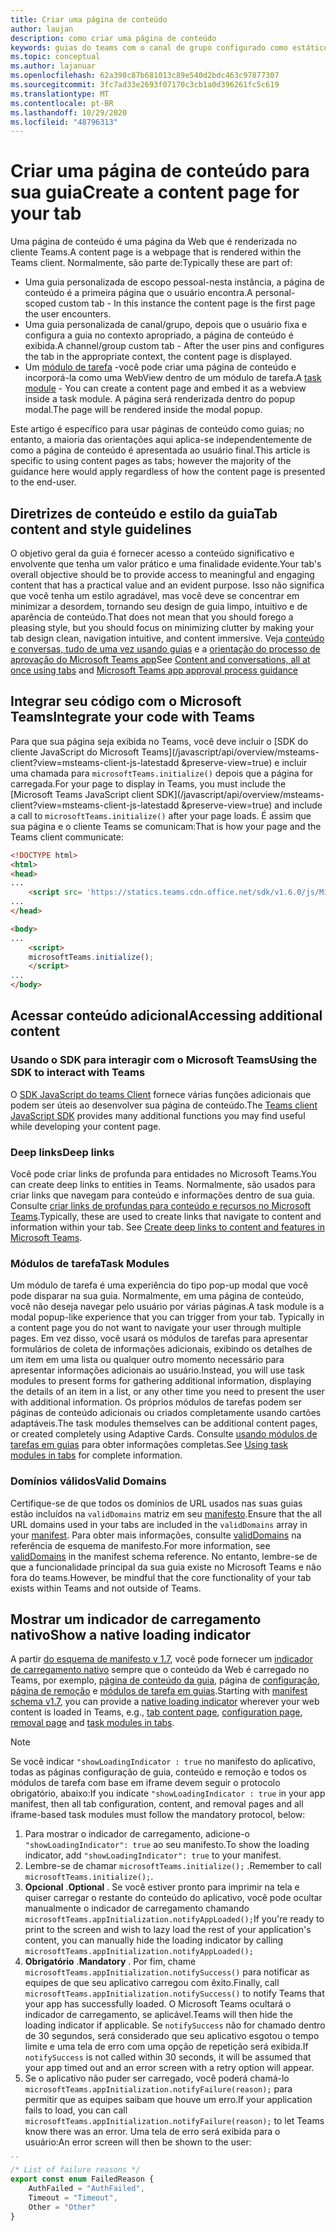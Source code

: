 ```yaml
---
title: Criar uma página de conteúdo
author: laujan
description: como criar uma página de conteúdo
keywords: guias do teams com o canal de grupo configurado como estático
ms.topic: conceptual
ms.author: lajanuar
ms.openlocfilehash: 62a398c87b681013c89e540d2bdc463c97877307
ms.sourcegitcommit: 3fc7ad33e2693f07170c3cb1a0d396261fc5c619
ms.translationtype: MT
ms.contentlocale: pt-BR
ms.lasthandoff: 10/29/2020
ms.locfileid: "48796313"
---
```

# <a name="create-a-content-page-for-your-tab"></a><span data-ttu-id="968b2-104">Criar uma página de conteúdo para sua guia</span><span class="sxs-lookup"><span data-stu-id="968b2-104">Create a content page for your tab</span></span>

<span data-ttu-id="968b2-105">Uma página de conteúdo é uma página da Web que é renderizada no cliente Teams.</span><span class="sxs-lookup"><span data-stu-id="968b2-105">A content page is a webpage that is rendered within the Teams client.</span></span> <span data-ttu-id="968b2-106">Normalmente, são parte de:</span><span class="sxs-lookup"><span data-stu-id="968b2-106">Typically these are part of:</span></span>

* <span data-ttu-id="968b2-107">Uma guia personalizada de escopo pessoal-nesta instância, a página de conteúdo é a primeira página que o usuário encontra.</span><span class="sxs-lookup"><span data-stu-id="968b2-107">A personal-scoped custom tab - In this instance the content page is the first page the user encounters.</span></span>
* <span data-ttu-id="968b2-108">Uma guia personalizada de canal/grupo, depois que o usuário fixa e configura a guia no contexto apropriado, a página de conteúdo é exibida.</span><span class="sxs-lookup"><span data-stu-id="968b2-108">A channel/group custom tab - After the user pins and configures the tab in the appropriate context, the content page is displayed.</span></span>
* <span data-ttu-id="968b2-109">Um [módulo de tarefa](~/task-modules-and-cards/what-are-task-modules.md) -você pode criar uma página de conteúdo e incorporá-la como uma WebView dentro de um módulo de tarefa.</span><span class="sxs-lookup"><span data-stu-id="968b2-109">A [task module](~/task-modules-and-cards/what-are-task-modules.md) - You can create a content page and embed it as a webview inside a task module.</span></span> <span data-ttu-id="968b2-110">A página será renderizada dentro do popup modal.</span><span class="sxs-lookup"><span data-stu-id="968b2-110">The page will be rendered inside the modal popup.</span></span>

<span data-ttu-id="968b2-111">Este artigo é específico para usar páginas de conteúdo como guias; no entanto, a maioria das orientações aqui aplica-se independentemente de como a página de conteúdo é apresentada ao usuário final.</span><span class="sxs-lookup"><span data-stu-id="968b2-111">This article is specific to using content pages as tabs; however the majority of the guidance here would apply regardless of how the content page is presented to the end-user.</span></span>

## <a name="tab-content-and-style-guidelines"></a><span data-ttu-id="968b2-112">Diretrizes de conteúdo e estilo da guia</span><span class="sxs-lookup"><span data-stu-id="968b2-112">Tab content and style guidelines</span></span>

<span data-ttu-id="968b2-113">O objetivo geral da guia é fornecer acesso a conteúdo significativo e envolvente que tenha um valor prático e uma finalidade evidente.</span><span class="sxs-lookup"><span data-stu-id="968b2-113">Your tab's overall objective should be to provide access to meaningful and engaging content that has a practical value and an evident purpose.</span></span> <span data-ttu-id="968b2-114">Isso não significa que você tenha um estilo agradável, mas você deve se concentrar em minimizar a desordem, tornando seu design de guia limpo, intuitivo e de aparência de conteúdo.</span><span class="sxs-lookup"><span data-stu-id="968b2-114">That does not mean that you should forego a pleasing style, but you should focus on minimizing clutter by making your tab design clean, navigation intuitive, and content immersive.</span></span> <span data-ttu-id="968b2-115">Veja [conteúdo e conversas, tudo de uma vez usando guias](~/tabs/design/tabs.md) e a [orientação do processo de aprovação do Microsoft Teams app](~/concepts/deploy-and-publish/appsource/prepare/frequently-failed-cases.md)</span><span class="sxs-lookup"><span data-stu-id="968b2-115">See [Content and conversations, all at once using tabs](~/tabs/design/tabs.md) and [Microsoft Teams app approval process guidance](~/concepts/deploy-and-publish/appsource/prepare/frequently-failed-cases.md)</span></span>

## <a name="integrate-your-code-with-teams"></a><span data-ttu-id="968b2-116">Integrar seu código com o Microsoft Teams</span><span class="sxs-lookup"><span data-stu-id="968b2-116">Integrate your code with Teams</span></span>

<span data-ttu-id="968b2-117">Para que sua página seja exibida no Teams, você deve incluir o [SDK do cliente JavaScript do Microsoft Teams](/javascript/api/overview/msteams-client?view=msteams-client-js-latestadd &preserve-view=true) e incluir uma chamada para `microsoftTeams.initialize()` depois que a página for carregada.</span><span class="sxs-lookup"><span data-stu-id="968b2-117">For your page to display in Teams, you must include the [Microsoft Teams JavaScript client SDK](/javascript/api/overview/msteams-client?view=msteams-client-js-latestadd &preserve-view=true) and include a call to `microsoftTeams.initialize()` after your page loads.</span></span> <span data-ttu-id="968b2-118">É assim que sua página e o cliente Teams se comunicam:</span><span class="sxs-lookup"><span data-stu-id="968b2-118">That is how your page and the Teams client communicate:</span></span>

```html
<!DOCTYPE html>
<html>
<head>
...
    <script src= 'https://statics.teams.cdn.office.net/sdk/v1.6.0/js/MicrosoftTeams.min.js'></script>
...
</head>

<body>
...
    <script>
    microsoftTeams.initialize();
    </script>
...
</body>
```

## <a name="accessing-additional-content"></a><span data-ttu-id="968b2-119">Acessar conteúdo adicional</span><span class="sxs-lookup"><span data-stu-id="968b2-119">Accessing additional content</span></span>

### <a name="using-the-sdk-to-interact-with-teams"></a><span data-ttu-id="968b2-120">Usando o SDK para interagir com o Microsoft Teams</span><span class="sxs-lookup"><span data-stu-id="968b2-120">Using the SDK to interact with Teams</span></span>

<span data-ttu-id="968b2-121">O [SDK JavaScript do teams Client](~/tabs/how-to/using-teams-client-sdk.md) fornece várias funções adicionais que podem ser úteis ao desenvolver sua página de conteúdo.</span><span class="sxs-lookup"><span data-stu-id="968b2-121">The [Teams client JavaScript SDK](~/tabs/how-to/using-teams-client-sdk.md) provides many additional functions you may find useful while developing your content page.</span></span>

### <a name="deep-links"></a><span data-ttu-id="968b2-122">Deep links</span><span class="sxs-lookup"><span data-stu-id="968b2-122">Deep links</span></span>

<span data-ttu-id="968b2-123">Você pode criar links de profunda para entidades no Microsoft Teams.</span><span class="sxs-lookup"><span data-stu-id="968b2-123">You can create deep links to entities in Teams.</span></span> <span data-ttu-id="968b2-124">Normalmente, são usados para criar links que navegam para conteúdo e informações dentro de sua guia. Consulte [criar links de profundas para conteúdo e recursos no Microsoft Teams](~/concepts/build-and-test/deep-links.md).</span><span class="sxs-lookup"><span data-stu-id="968b2-124">Typically, these are used to create links that navigate to content and information within your tab. See [Create deep links to content and features in Microsoft Teams](~/concepts/build-and-test/deep-links.md).</span></span>

### <a name="task-modules"></a><span data-ttu-id="968b2-125">Módulos de tarefa</span><span class="sxs-lookup"><span data-stu-id="968b2-125">Task Modules</span></span>

<span data-ttu-id="968b2-126">Um módulo de tarefa é uma experiência do tipo pop-up modal que você pode disparar na sua guia. Normalmente, em uma página de conteúdo, você não deseja navegar pelo usuário por várias páginas.</span><span class="sxs-lookup"><span data-stu-id="968b2-126">A task module is a modal popup-like experience that you can trigger from your tab. Typically in a content page you do not want to navigate your user through multiple pages.</span></span> <span data-ttu-id="968b2-127">Em vez disso, você usará os módulos de tarefas para apresentar formulários de coleta de informações adicionais, exibindo os detalhes de um item em uma lista ou qualquer outro momento necessário para apresentar informações adicionais ao usuário.</span><span class="sxs-lookup"><span data-stu-id="968b2-127">Instead, you will use task modules to present forms for gathering additional information, displaying the details of an item in a list, or any other time you need to present the user with additional information.</span></span> <span data-ttu-id="968b2-128">Os próprios módulos de tarefas podem ser páginas de conteúdo adicionais ou criados completamente usando cartões adaptáveis.</span><span class="sxs-lookup"><span data-stu-id="968b2-128">The task modules themselves can be additional content pages, or created completely using Adaptive Cards.</span></span> <span data-ttu-id="968b2-129">Consulte [usando módulos de tarefas em guias](~/task-modules-and-cards/task-modules/task-modules-tabs.md) para obter informações completas.</span><span class="sxs-lookup"><span data-stu-id="968b2-129">See [Using task modules in tabs](~/task-modules-and-cards/task-modules/task-modules-tabs.md) for complete information.</span></span>

### <a name="valid-domains"></a><span data-ttu-id="968b2-130">Domínios válidos</span><span class="sxs-lookup"><span data-stu-id="968b2-130">Valid Domains</span></span>

<span data-ttu-id="968b2-131">Certifique-se de que todos os domínios de URL usados nas suas guias estão incluídos na `validDomains` matriz em seu [manifesto](~/concepts/build-and-test/apps-package.md).</span><span class="sxs-lookup"><span data-stu-id="968b2-131">Ensure that the all URL domains used in your tabs are included in the `validDomains` array in your [manifest](~/concepts/build-and-test/apps-package.md).</span></span> <span data-ttu-id="968b2-132">Para obter mais informações, consulte [validDomains](~/resources/schema/manifest-schema.md#validdomains) na referência de esquema de manifesto.</span><span class="sxs-lookup"><span data-stu-id="968b2-132">For more information, see [validDomains](~/resources/schema/manifest-schema.md#validdomains) in the manifest schema reference.</span></span> <span data-ttu-id="968b2-133">No entanto, lembre-se de que a funcionalidade principal da sua guia existe no Microsoft Teams e não fora do teams.</span><span class="sxs-lookup"><span data-stu-id="968b2-133">However, be mindful that the core functionality of your tab exists within Teams and not outside of Teams.</span></span>

## <a name="show-a-native-loading-indicator"></a><span data-ttu-id="968b2-134">Mostrar um indicador de carregamento nativo</span><span class="sxs-lookup"><span data-stu-id="968b2-134">Show a native loading indicator</span></span>

<span data-ttu-id="968b2-135">A partir [do esquema de manifesto v 1.7](../../../resources/schema/manifest-schema.md), você pode fornecer um [indicador de carregamento nativo](../../../resources/schema/manifest-schema.md#showloadingindicator) sempre que o conteúdo da Web é carregado no Teams, por exemplo, [página de conteúdo da guia](#integrate-your-code-with-teams), página de [configuração](configuration-page.md), [página de remoção](removal-page.md) e [módulos de tarefa em guias](../../../task-modules-and-cards/task-modules/task-modules-tabs.md).</span><span class="sxs-lookup"><span data-stu-id="968b2-135">Starting with [manifest schema v1.7](../../../resources/schema/manifest-schema.md), you can provide a [native loading indicator](../../../resources/schema/manifest-schema.md#showloadingindicator) wherever your web content is loaded in Teams, e.g., [tab content page](#integrate-your-code-with-teams), [configuration page](configuration-page.md), [removal page](removal-page.md) and [task modules in tabs](../../../task-modules-and-cards/task-modules/task-modules-tabs.md).</span></span>

> [!NOTE]
> <span data-ttu-id="968b2-136">Se você indicar  `"showLoadingIndicator : true`  no manifesto do aplicativo, todas as páginas configuração de guia, conteúdo e remoção e todos os módulos de tarefa com base em iframe devem seguir o protocolo obrigatório, abaixo:</span><span class="sxs-lookup"><span data-stu-id="968b2-136">If you indicate  `"showLoadingIndicator : true`  in your app manifest, then all tab configuration, content, and removal pages and all iframe-based task modules must follow the mandatory protocol, below:</span></span>

1. <span data-ttu-id="968b2-137">Para mostrar o indicador de carregamento, adicione-o `"showLoadingIndicator": true` ao seu manifesto.</span><span class="sxs-lookup"><span data-stu-id="968b2-137">To show the loading indicator, add `"showLoadingIndicator": true` to your manifest.</span></span> 
2. <span data-ttu-id="968b2-138">Lembre-se de chamar `microsoftTeams.initialize();` .</span><span class="sxs-lookup"><span data-stu-id="968b2-138">Remember to call `microsoftTeams.initialize();`.</span></span>
3. <span data-ttu-id="968b2-139">**Opcional** .</span><span class="sxs-lookup"><span data-stu-id="968b2-139">**Optional** .</span></span> <span data-ttu-id="968b2-140">Se você estiver pronto para imprimir na tela e quiser carregar o restante do conteúdo do aplicativo, você pode ocultar manualmente o indicador de carregamento chamando `microsoftTeams.appInitialization.notifyAppLoaded();`</span><span class="sxs-lookup"><span data-stu-id="968b2-140">If you're ready to print to the screen and wish to lazy load the rest of your application's content, you can manually hide the loading indicator by calling `microsoftTeams.appInitialization.notifyAppLoaded();`</span></span>
4. <span data-ttu-id="968b2-141">**Obrigatório** .</span><span class="sxs-lookup"><span data-stu-id="968b2-141">**Mandatory** .</span></span> <span data-ttu-id="968b2-142">Por fim, chame `microsoftTeams.appInitialization.notifySuccess()` para notificar as equipes de que seu aplicativo carregou com êxito.</span><span class="sxs-lookup"><span data-stu-id="968b2-142">Finally, call `microsoftTeams.appInitialization.notifySuccess()` to notify Teams that your app has successfully loaded.</span></span> <span data-ttu-id="968b2-143">O Microsoft Teams ocultará o indicador de carregamento, se aplicável.</span><span class="sxs-lookup"><span data-stu-id="968b2-143">Teams will then hide the loading indicator if applicable.</span></span> <span data-ttu-id="968b2-144">Se  `notifySuccess`  não for chamado dentro de 30 segundos, será considerado que seu aplicativo esgotou o tempo limite e uma tela de erro com uma opção de repetição será exibida.</span><span class="sxs-lookup"><span data-stu-id="968b2-144">If  `notifySuccess`  is not called within 30 seconds, it will be assumed that your app timed out and an error screen with a retry option will appear.</span></span>
5. <span data-ttu-id="968b2-145">Se o aplicativo não puder ser carregado, você poderá chamá-lo `microsoftTeams.appInitialization.notifyFailure(reason);` para permitir que as equipes saibam que houve um erro.</span><span class="sxs-lookup"><span data-stu-id="968b2-145">If your application fails to load, you can call `microsoftTeams.appInitialization.notifyFailure(reason);` to let Teams know there was an error.</span></span> <span data-ttu-id="968b2-146">Uma tela de erro será exibida para o usuário:</span><span class="sxs-lookup"><span data-stu-id="968b2-146">An error screen will then be shown to the user:</span></span>

```typescript
``
/* List of failure reasons */
export const enum FailedReason {
    AuthFailed = "AuthFailed",
    Timeout = "Timeout",
    Other = "Other"
}
```
>
